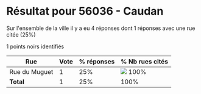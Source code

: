 # Résultat pour 56036 - Caudan

Sur l'ensemble de la ville il y a eu 4 réponses dont 1 réponses avec une rue citée (25%)

1 points noirs identifiés

| Rue | Vote | % réponses | % Nb rues cités|
|-----|------|------------|----------------|
| Rue du Muguet | 1 | 25% | <img src="../../img/bar_100.gif" />&nbsp;100%|
| **Total** | 1 | 25% | 100%|
